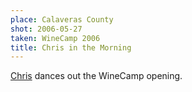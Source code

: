 ```yaml
---
place: Calaveras County
shot: 2006-05-27
taken: WineCamp 2006
title: Chris in the Morning
---
```


[Chris](http://factoryjoe.com/blog/) dances out the WineCamp opening.
